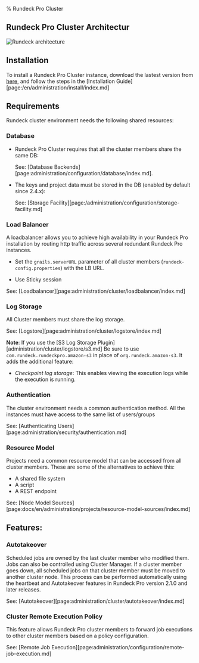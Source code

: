 % Rundeck Pro Cluster

## Rundeck Pro Cluster Architectur
![Rundeck architecture](../../figures/architecture.png)

## Installation
To install a Rundeck Pro Cluster instance, download the lastest version from [here](https://download.rundeck.com/versions.html), and follow the steps in the [Installation Guide][page:/en/administration/install/index.md]

## Requirements
Rundeck cluster environment needs the following shared resources:

### Database 
* Rundeck Pro Cluster requires that all the cluster members share the same DB:

  See: [Database Backends][page:administration/configuration/database/index.md].

* The keys and project data must be stored in the DB (enabled by default since 2.4.x):

  See: [Storage Facility][page:/administration/configuration/storage-facility.md]

### Load Balancer
A loadbalancer allows you to achieve high availability in your Rundeck Pro installation by routing http traffic across several redundant Rundeck Pro instances.

* Set the `grails.serverURL` parameter of all cluster members (`rundeck-config.properties`) with the LB URL.

* Use Sticky session

See: [Loadbalancer][page:administration/cluster/loadbalancer/index.md]

### Log Storage
All Cluster members must share the log storage. 

See: [Logstore][page:administration/cluster/logstore/index.md]

**Note**: If you use the [S3 Log Storage Plugin][administration/cluster/logstore/s3.md] Be sure to use `com.rundeck.rundeckpro.amazon-s3` in place of `org.rundeck.amazon-s3`. It adds the additional feature:

* *Checkpoint log storage*:  This enables viewing the execution logs while the execution is running.

### Authentication
The cluster environment needs a common authentication method. All the instances must have access to the same list of users/groups

See: [Authenticating Users][page:administration/security/authentication.md]

### Resource Model
Projects need a common resource model that can be accessed from all cluster members. These are some of the alternatives to achieve this: 

 * A shared file system
 * A script 
 * A REST endpoint

See: [Node Model Sources][page:docs/en/administration/projects/resource-model-sources/index.md]

## Features:

### Autotakeover
Scheduled jobs are owned by the last cluster member who modified them. Jobs can also be controlled using Cluster Manager. If a cluster member goes down, all scheduled jobs on that cluster member must be moved to another cluster node. This process can be performed automatically using the heartbeat and Autotakeover features in Rundeck Pro version 2.1.0 and later releases.

See: [Autotakeover][page:administration/cluster/autotakeover/index.md]

### Cluster Remote Execution Policy
This feature allows Rundeck Pro cluster members to forward job executions to other cluster members based on a policy configuration.

See: [Remote Job Execution][page:administration/configuration/remote-job-execution.md]
